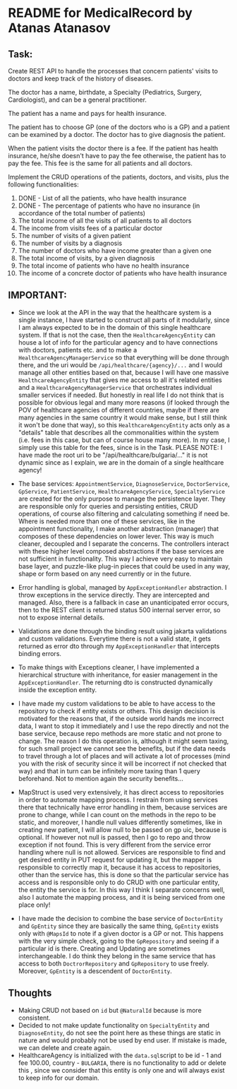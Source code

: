 # README for MedicalRecord by Atanas Atanasov

## Task:

Create REST API to handle the processes that concern patients' visits to doctors
and keep track of the history of diseases.

The doctor has a name, birthdate, a Specialty (Pediatrics, Surgery, Cardiologist),
and can be a general practitioner.

The patient has a name and pays for health insurance.

The patient has to choose GP (one of the doctors who is a GP) and a patient can be examined by a doctor.
The doctor has to give diagnosis the patient.

When the patient visits the doctor there is a fee. If the patient has health insurance,
he/she doesn't have to pay the fee otherwise, the patient has to pay the fee.
This fee is the same for all patients and all doctors.

Implement the CRUD operations of the patients, doctors, and visits, plus the following functionalities:

1. DONE - List of all the patients, who have health insurance 
2. DONE - The percentage of patients who have no insurance (in accordance of the total number of patients)
3. The total income of all the visits of all patients to all doctors 
4. The income from visits fees of a particular doctor 
5. The number of visits of a given patient 
6. The number of visits by a diagnosis 
7. The number of doctors who have income greater than a given one 
8. The total income of visits, by a given diagnosis 
9. The total income of patients who have no health insurance 
10. The income of a concrete doctor of patients who have health insurance

## IMPORTANT:

- Since we look at the API in the way that the healthcare system is a single instance, I have started to construct
all parts of it modularly, since I am always expected to be in the domain of this single healthcare system. If that
is not the case, then the `HealthcareAgencyEntity` can house a lot of info for the particular agency and to have
connections with doctors, patients etc. and to make a `HealthcareAgencyManagerService` so that everything will be
done through there, and the uri would be `/api/healthcare/{agency}/...` and I would manage all other entities based on that,
because I will have one massive `HealthcareAgencyEntity` that gives me access to all it's related entities
and a `HealthcareAgencyManagerService` that orchestrates individual smaller services if needed.
But honestly in real life I do not think that is possible for obvious legal
and many more reasons (if looked through the POV of healthcare agencies of different countries, maybe if there are
many agencies in the same country it would make sense, but I still think it won't be done that way),
so this `HealthcareAgencyEntity` acts only as a "details" table that describes all the commonalities within the system
(i.e. fees in this case, but can of course house many more). In my case, I simply use this table for the fees, since is
in the Task. PLEASE NOTE: I have made the root uri to be "/api/healthcare/bulgaria/..." it is not dynamic since as I
explain, we are in the domain of a single healthcare agency!

- The base services: `AppointmentService`, `DiagnoseService`, `DoctorService`, `GpService`, `PatientService`, `HealthcareAgencyService`, `SpecialtyService`
are created for the only purpose to manage the persistence layer. They are responsible only for queries and persisting entities, CRUD operations, of course also filtering and calculating something if need be.
Where is needed more than one of these services, like in the appointment functionality, I make
another abstraction (manager) that composes of these dependencies on lower lever. This way is much cleaner, decoupled and I separate
the concerns. The controllers interact with these higher level composed abstractions if the base services are not sufficient in functionality.
This way I achieve very easy to maintain base layer, and puzzle-like plug-in pieces that could be used in any way, shape or form
based on any need currently or in the future.

- Error handling is global, managed by `AppExceptionHandler` abstraction. I throw exceptions in the service directly. They are intercepted and managed.
Also, there is a fallback in case an unanticipated error occurs, then to the REST client is returned status 500 internal server error, so not to expose internal details.

- Validations are done through the binding result using jakarta validations and custom validations. Everytime there is not a valid state,
it gets returned as error dto through my `AppExceptionHandler` that intercepts binding errors.

- To make things with Exceptions cleaner, I have implemented a hierarchical structure with inheritance, for easier management
in the `AppExceptionHandler`. The returning dto is constructed dynamically inside the exception entity.

- I have made my custom validations to be able to have access to the repository to check if entity exists or others.
This design decision is motivated for the reasons that, if the outside world hands me incorrect data, I want to stop it immediately
and I use the repo directly and not the base service, because repo methods are more static and not prone to change.
The reason I do this operation is, although it might seem taxing, for such small project we cannot see the benefits,
but if the data needs to travel through a lot of places and will activate a lot of processes (mind you with the risk of security since it will be incorrect if not checked that way)
and that in turn can be infinitely more taxing than 1 query beforehand. Not to mention again the security benefits...

- MapStruct is used very extensively, it has direct access to repositories in order to automate mapping process. I restrain
from using services there that technically have error handling in them, because services are prone to change, while I can
count on the methods in the repo to be static, and moreover, I handle null values differently sometimes, like in creating new patient,
I will allow null to be passed on gp uic, because is optional. If however not null is passed, then I go to repo and throw exception
if not found. This is very different from the service error handling where null is not allowed. Services are responsible to find
and get desired entity in PUT request for updating it, but the mapper is responsible to correctly map it, because it has access
to repositories, other than the service has, this is done so that the particular service has access and is responsible only to
do CRUD with one particular entity, the entity the service is for. In this way I think I separate concerns well, also 
I automate the mapping process, and it is being serviced from one place only!

- I have made the decision to combine the base service of `DoctorEntity` and `GpEntity` since they are basically the same thing,
`GpEntity` exists only with `@MapsId` to note if a given doctor is a GP or not. This happens with the very simple check, going to the
`GpRepository` and seeing if a particular id is there. Creating and Updating are sometimes interchangeable. I do think they belong
in the same service that has access to both `DoctrorRepository` and `GpRepository` to use freely. Moreover, `GpEntity` is a
descendent of `DoctorEntity`.

## Thoughts

- Making CRUD not based on `id` but `@NaturalId` because is more consistent.
- Decided to not make update functionality on `SpecialtyEntity` and `DiagnoseEntity`, do not see the point here as these
things are static in nature and would probably not be used by end user. If mistake is made, we can delete and create again.
- HealthcareAgency is initialized with the `data.sql`script to be id - 1 and fee 100.00, country - `BULGARIA`, there is no
functionality to add or delete this , since we consider that this entity is only one and will always exist to keep
info for our domain.